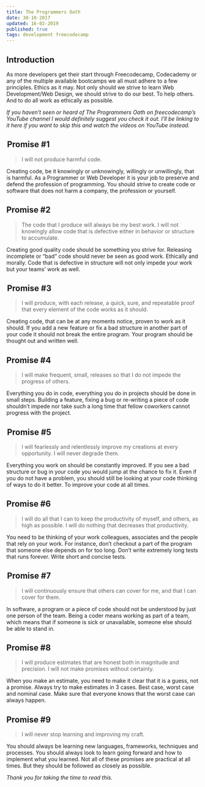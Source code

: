 ```yaml
---
title: The Programmers Oath
date: 30-10-2017
updated: 16-02-2019
published: true
tags: development freecodecamp
---
```


## Introduction

As more developers get their start through Freecodecamp, Codecademy or any of the multiple
available bootcamps we all must adhere to a few principles. Ethics as it may. Not only
should we strive to learn Web Development/Web Design, we should strive to do our best. To
help others. And to do all work as ethically as possible.

_If you haven’t seen or heard of The Programmers Oath on freecodecamp’s YouTube channel I
would definitely suggest you check it out. I’ll be linking to it here if you want to skip
this and watch the videos on YouTube instead._

##  Promise #1

> I will not produce harmful code.

Creating code, be it knowingly or unknowingly, willingly or unwillingly, that is harmful.
As a Programmer or Web Developer it is your job to preserve and defend the profession of
programming. You should strive to create code or software that does not harm a company,
the profession or yourself.

## Promise #2

> The code that I produce will always be my best work. I will not knowingly allow code
> that is defective either in behavior or structure to accumulate.

Creating good quality code should be something you strive for. Releasing incomplete or
“bad” code should never be seen as good work. Ethically and morally. Code that is
defective in structure will not only impede your work but your teams’ work as well.

##  Promise #3

> I will produce, with each release, a quick, sure, and repeatable proof that every
> element of the code works as it should.

Creating code, that can be at any moments notice, proven to work as it should. If you add
a new feature or fix a bad structure in another part of your code it should not break the
entire program. Your program should be thought out and written well.

## Promise #4

> I will make frequent, small, releases so that I do not impede the progress of others.

Everything you do in code, everything you do in projects should be done in small steps.
Building a feature, fixing a bug or re-writing a piece of code shouldn’t impede nor take
such a long time that fellow coworkers cannot progress with the project.

##  Promise #5

> I will fearlessly and relentlessly improve my creations at every opportunity. I will
> never degrade them.

Everything you work on should be constantly improved. If you see a bad structure or bug in
your code you would jump at the chance to fix it. Even if you do not have a problem, you
should still be looking at your code thinking of ways to do it better. To improve your
code at all times.

## Promise #6

> I will do all that I can to keep the productivity of myself, and others, as high as
> possible. I will do nothing that decreases that productivity.

You need to be thinking of your work colleagues, associates and the people that rely on
your work. For instance, don’t checkout a part of the program that someone else depends on
for too long. Don’t write extremely long tests that runs forever. Write short and concise
tests.

##  Promise #7

> I will continuously ensure that others can cover for me, and that I can cover for them.

In software, a program or a piece of code should not be understood by just one person of
the team. Being a coder means working as part of a team, which means that if someone is
sick or unavailable, someone else should be able to stand in.

## Promise #8

> I will produce estimates that are honest both in magnitude and precision. I will not
> make promises without certainty.

When you make an estimate, you need to make it clear that it is a guess, not a promise.
Always try to make estimates in 3 cases. Best case, worst case and nominal case. Make sure
that everyone knows that the worst case can always happen.

## Promise #9

> I will never stop learning and improving my craft.

You should always be learning new languages, frameworks, techniques and processes. You
should always look to learn going forward and how to implement what you learned. Not all
of these promises are practical at all times. But they should be followed as closely as
possible.

*Thank you for taking the time to read this.*
